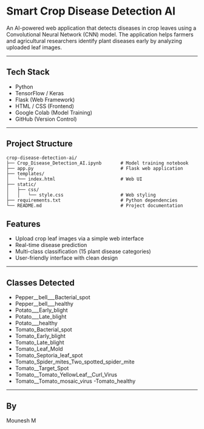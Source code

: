 # Smart Crop Disease Detection AI

An AI-powered web application that detects diseases in crop leaves using a Convolutional Neural Network (CNN) model. The application helps farmers and agricultural researchers identify plant diseases early by analyzing uploaded leaf images.

---

## Tech Stack
- Python
- TensorFlow / Keras
- Flask (Web Framework)
- HTML / CSS (Frontend)
- Google Colab (Model Training)
- GitHub (Version Control)

---

## Project Structure
```text
crop-disease-detection-ai/
├── Crop_Disease_Detection_AI.ipynb       # Model training notebook
├── app.py                                # Flask web application
├── templates/
│   └── index.html                        # Web UI
├── static/
│   ├── css/
│   │   └── style.css                     # Web styling
├── requirements.txt                      # Python dependencies
└── README.md                             # Project documentation
```

## Features
- Upload crop leaf images via a simple web interface
- Real-time disease prediction
- Multi-class classification (15 plant disease categories)
- User-friendly interface with clean design

---

## Classes Detected
- Pepper__bell___Bacterial_spot
- Pepper__bell___healthy
- Potato___Early_blight
- Potato___Late_blight
- Potato___healthy
- Tomato_Bacterial_spot
- Tomato_Early_blight
- Tomato_Late_blight
- Tomato_Leaf_Mold
- Tomato_Septoria_leaf_spot
- Tomato_Spider_mites_Two_spotted_spider_mite
- Tomato__Target_Spot
- Tomato__Tomato_YellowLeaf__Curl_Virus
- Tomato__Tomato_mosaic_virus
-Tomato_healthy
---
## By
Mounesh M
